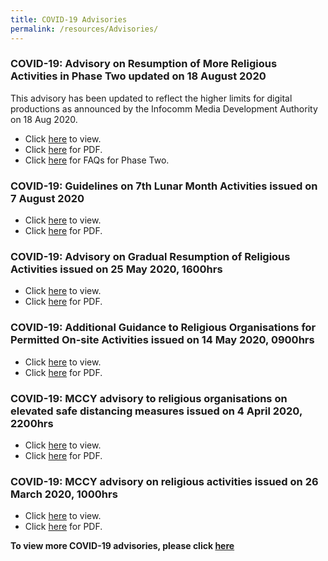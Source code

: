 ```yaml
---
title: COVID-19 Advisories
permalink: /resources/Advisories/
---
```


### COVID-19: Advisory on Resumption of More Religious Activities in Phase Two updated on 18 August 2020
This advisory has been updated to reflect the higher limits for digital productions as announced by the Infocomm Media Development Authority on 18 Aug 2020.
* Click [here](https://www.mccy.gov.sg/about-us/news-and-resources/press-statements/2020/aug/resumption-of-more-religious-activities-in-phase-two) to view.
* Click [here](/media/ResumptionofMoreReligiousActivitiesinPhase2updatedon18Aug.pdf) for PDF.
* Click [here](/resources/faq/) for FAQs for Phase Two.

### COVID-19: Guidelines on 7th Lunar Month Activities issued on 7 August 2020
* Click [here](https://www.mccy.gov.sg/about-us/news-and-resources/press-statements/2020/aug/7th-month-advisory) to view.
* Click [here](/media/Guidelinesfor7thlunarmonthactivities.pdf) for PDF.

### COVID-19: Advisory on Gradual Resumption of Religious Activities issued on 25 May 2020, 1600hrs

* Click [here](https://www.mccy.gov.sg/about-us/news-and-resources/press-statements/2020/may/gradual-resumption-of-religious-activities) to view.
* Click [here](/media/AdvisoryGradualResumptionofReligiousActivities.pdf) for PDF.

### COVID-19: Additional Guidance to Religious Organisations for Permitted On-site Activities issued on 14 May 2020, 0900hrs

* Click [here](https://www.mccy.gov.sg/about-us/news-and-resources/press-statements/2020/may/additional-guidance-religious-organisations-permitted-on-site-activities) to view.
* Click [here](/media/3-COVID-19MCCYAdditionalGuidance.pdf) for PDF.

### COVID-19: MCCY advisory to religious organisations on elevated safe distancing measures issued on 4 April 2020, 2200hrs

* Click [here](https://www.mccy.gov.sg/about-us/news-and-resources/press-statements/2020/apr/covid-19-mccy-advisory-to-religious-organisations-on-elevated-safe-distancing-measures) to view. 
* Click [here](/media/2-COVID-19MCCYAdvisory.pdf) for PDF.

### COVID-19: MCCY advisory on religious activities issued on 26 March 2020, 1000hrs

* Click [here](https://www.mccy.gov.sg/about-us/news-and-resources/press-statements/2020/mar/covid-19-mccy-advisory-on-religious-activities) to view. 
* Click [here](/media/1-COVID-19MCCYAdvisoryonReligiousActivities.pdf) for PDF.


**To view more COVID-19 advisories, please click [here](https://www.gov.sg/article/covid-19-sector-specific-advisories)**
